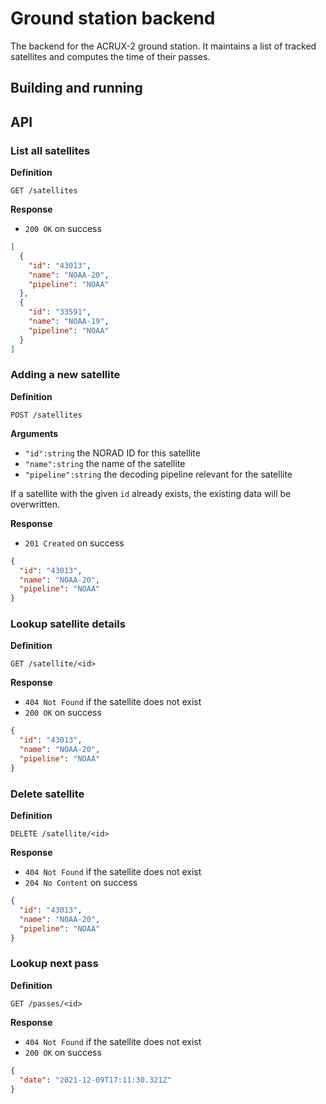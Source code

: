 # Ground station backend

The backend for the ACRUX-2 ground station. It maintains a list of tracked satellites and computes the time of their passes.

## Building and running

## API

### List all satellites

**Definition**

`GET /satellites`

**Response**

- `200 OK` on success

```json
[
  {
    "id": "43013",
    "name": "NOAA-20",
    "pipeline": "NOAA"
  },
  {
    "id": "33591",
    "name": "NOAA-19",
    "pipeline": "NOAA"
  }
]
```

### Adding a new satellite

**Definition**

`POST /satellites`

**Arguments**

- `"id":string` the NORAD ID for this satellite
- `"name":string` the name of the satellite
- `"pipeline":string` the decoding pipeline relevant for the satellite

If a satellite with the given `id` already exists, the existing data will be overwritten.

**Response**

- `201 Created` on success

```json
{
  "id": "43013",
  "name": "NOAA-20",
  "pipeline": "NOAA"
}
```

### Lookup satellite details

**Definition**

`GET /satellite/<id>`

**Response**

- `404 Not Found` if the satellite does not exist
- `200 OK` on success

```json
{
  "id": "43013",
  "name": "NOAA-20",
  "pipeline": "NOAA"
}
```

### Delete satellite

**Definition**

`DELETE /satellite/<id>`

**Response**

- `404 Not Found` if the satellite does not exist
- `204 No Content` on success

```json
{
  "id": "43013",
  "name": "NOAA-20",
  "pipeline": "NOAA"
}
```

### Lookup next pass

**Definition**

`GET /passes/<id>`

**Response**

- `404 Not Found` if the satellite does not exist
- `200 OK` on success

```json
{
  "date": "2021-12-09T17:11:30.321Z"
}
```
